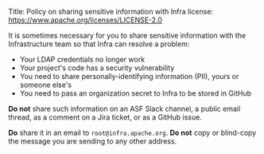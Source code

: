 Title: Policy on sharing sensitive information with Infra
license: https://www.apache.org/licenses/LICENSE-2.0

It is sometimes necessary for you to share sensitive information with the Infrastructure team so that Infra can resolve a problem:

  - Your LDAP credentials no longer work
  - Your project's code has a security vulnerability
  - You need to share personally-identifying information (PII), yours or someone else's
  - You need to pass an organization secret to Infra to be stored in GitHub

**Do not** share such information on an ASF Slack channel, a public email thread, as a comment on a Jira ticket, or as a GitHub issue.

**Do** share it in an email to `root@infra.apache.org`. **Do not** copy or blind-copy the message you are sending to any other address. 
